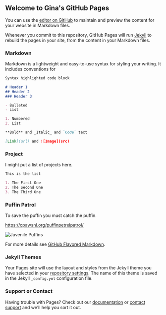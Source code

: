 ## Welcome to Gina's GitHub Pages

You can use the [editor on GitHub](https://github.com/gfegler/gfegler.github.io/edit/master/index.md) to maintain and preview the content for your website in Markdown files.

Whenever you commit to this repository, GitHub Pages will run [Jekyll](https://jekyllrb.com/) to rebuild the pages in your site, from the content in your Markdown files.

### Markdown

Markdown is a lightweight and easy-to-use syntax for styling your writing. It includes conventions for

```markdown
Syntax highlighted code block

# Header 1
## Header 2
### Header 3

- Bulleted
- List

1. Numbered
2. List

**Bold** and _Italic_ and `Code` text

[Link](url) and ![Image](src)
```
### Project

I might put a list of projects here. 
```markdown
This is the list

1. The First One
2. The Second One
3. The Third One
```
### Puffin Patrol

To save the puffin you must catch the puffin.

https://cpawsnl.org/puffinpetrelpatrol/

![Juvenile Puffins](https://cpawsnl.org/puffinpetrelpatrol/)

For more details see [GitHub Flavored Markdown](https://guides.github.com/features/mastering-markdown/).

### Jekyll Themes

Your Pages site will use the layout and styles from the Jekyll theme you have selected in your [repository settings](https://github.com/gfegler/gfegler.github.io/settings). The name of this theme is saved in the Jekyll `_config.yml` configuration file.

### Support or Contact

Having trouble with Pages? Check out our [documentation](https://help.github.com/categories/github-pages-basics/) or [contact support](https://github.com/contact) and we’ll help you sort it out.
